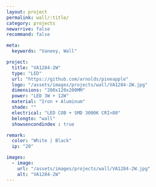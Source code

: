 ```yaml
---
layout: project
permalink: wall/:title/
category: projects
newarrive: false
recommand: false

meta:
  keywords: "Vaneey, Wall"

project:
  title: "VA1284-2W"
  type: "LED"
  url: "https://github.com/arnolds/pineapple"
  logo: "/assets/images/projects/wall/VA1284-2W.jpg"
  dimensions: "200x120x200MM"
  power: "LED 3W + 12W"
  material: "Iron + Aluminum"
  shade: ""
  electrical: "LED COB + SMD 3000K CRI>80"
  belongto: "wall"
  showsencondindex : true

remark:
  color: "White | Black"
  ip: "20"

images:
  - image:
    url: "/assets/images/projects/wall/VA1284-2W.jpg"
    alt: "VA1284-2W"
---
```


